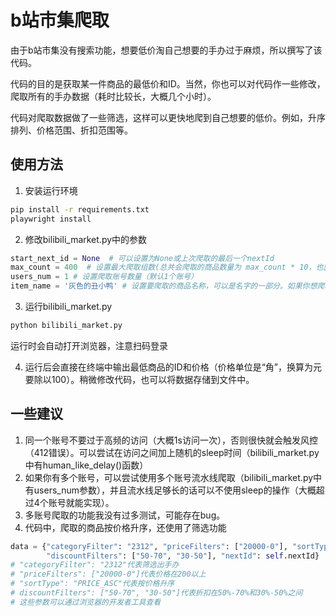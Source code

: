 # b站市集爬取
由于b站市集没有搜索功能，想要低价淘自己想要的手办过于麻烦，所以撰写了该代码。

代码的目的是获取某一件商品的最低价和ID。当然，你也可以对代码作一些修改，爬取所有的手办数据（耗时比较长，大概几个小时）。

代码对爬取数据做了一些筛选，这样可以更快地爬到自己想要的低价。例如，升序排列、价格范围、折扣范围等。

## 使用方法
1. 安装运行环境
```bash
pip install -r requirements.txt
playwright install
```
2. 修改bilibili_market.py中的参数
```python
start_next_id = None  # 可以设置为None或上次爬取的最后一个nextId
max_count = 400  # 设置最大爬取组数(总共会爬取的商品数量为 max_count * 10，也就是说爬取的一组包含10个商品)
users_num = 1 # 设置爬取账号数量（默认1个账号）
item_name = '灰色的丑小鸭' # 设置要爬取的商品名称，可以是名字的一部分。如果你想爬取所有数据，直接乱打一个不存在的手办名字即可。
```
3. 运行bilibili_market.py
```bash
python bilibili_market.py
```
运行时会自动打开浏览器，注意扫码登录

4. 运行后会直接在终端中输出最低商品的ID和价格（价格单位是“角”，换算为元要除以100）。稍微修改代码，也可以将数据存储到文件中。


## 一些建议
1. 同一个账号不要过于高频的访问（大概1s访问一次），否则很快就会触发风控（412错误）。可以尝试在访问之间加上随机的sleep时间（bilibili_market.py中有human_like_delay()函数）
2. 如果你有多个账号，可以尝试使用多个账号流水线爬取（bilibili_market.py中有users_num参数），并且流水线足够长的话可以不使用sleep的操作（大概超过4个账号就能实现）。
3. 多账号爬取的功能我没有过多测试，可能存在bug。
4. 代码中，爬取的商品按价格升序，还使用了筛选功能
```python
data = {"categoryFilter": "2312", "priceFilters": ["20000-0"], "sortType": "PRICE_ASC",
        "discountFilters": ["50-70", "30-50"], "nextId": self.nextId}
# "categoryFilter": "2312"代表筛选出手办
# "priceFilters": ["20000-0"]代表价格在200以上
# "sortType": "PRICE_ASC"代表按价格升序
# discountFilters": ["50-70", "30-50"]代表折扣在50%-70%和30%-50%之间
# 这些参数可以通过浏览器的开发者工具查看
```

